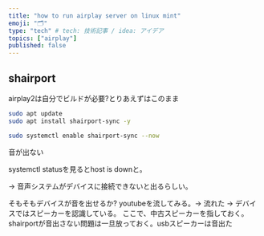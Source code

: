 ```yaml
---
title: "how to run airplay server on linux mint"
emoji: "🗂"
type: "tech" # tech: 技術記事 / idea: アイデア
topics: ["airplay"]
published: false
---
```


## shairport

airplay2は自分でビルドが必要?とりあえずはこのまま

```bash
sudo apt update
sudo apt install shairport-sync -y

sudo systemctl enable shairport-sync --now
```

音が出ない

systemctl statusを見るとhost is downと。

-> 音声システムがデバイスに接続できないと出るらしい。

そもそもデバイスが音を出せるか?
youtubeを流してみる。-> 流れた -> デバイスではスピーカーを認識している。
ここで、中古スピーカーを指しておく。shairportが音出さない問題は一旦放っておく。usbスピーカーは音出た

